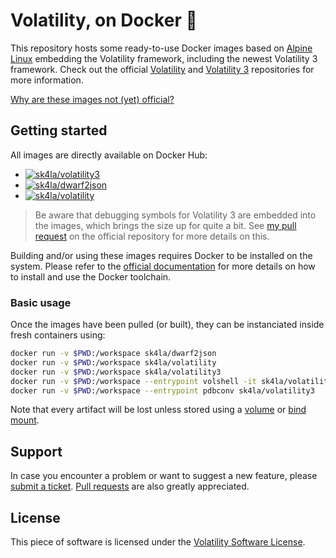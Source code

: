 # Volatility, on Docker 🐳

This repository hosts some ready-to-use Docker images based on [Alpine Linux](https://alpinelinux.org/) embedding the Volatility framework, including the newest Volatility 3 framework. Check out the official [Volatility](https://github.com/volatilityfoundation/volatility/) and [Volatility 3](https://github.com/volatilityfoundation/volatility3/) repositories for more information.

[Why are these images not (yet) official?](https://github.com/volatilityfoundation/volatility3/pull/92)

## Getting started

All images are directly available on Docker Hub:

- [![`sk4la/volatility3`](https://img.shields.io/github/workflow/status/sk4la/volatility3-docker/volatility3?label=sk4la/volatility3&style=flat-square)](https://hub.docker.com/r/sk4la/volatility3)
- [![`sk4la/dwarf2json`](https://img.shields.io/github/workflow/status/sk4la/volatility3-docker/dwarf2json?label=sk4la/dwarf2json&style=flat-square)](https://hub.docker.com/r/sk4la/dwarf2json)
- [![`sk4la/volatility`](https://img.shields.io/github/workflow/status/sk4la/volatility3-docker/volatility?label=sk4la/volatility&style=flat-square)](https://hub.docker.com/r/sk4la/volatility)

> Be aware that debugging symbols for Volatility 3 are embedded into the images, which brings the size up for quite a bit. See [my pull request](https://github.com/volatilityfoundation/volatility3/pull/92) on the official repository for more details on this.

Building and/or using these images requires Docker to be installed on the system. Please refer to the [official documentation](https://docs.docker.com/) for more details on how to install and use the Docker toolchain.

### Basic usage

Once the images have been pulled (or built), they can be instanciated inside fresh containers using:

```sh
docker run -v $PWD:/workspace sk4la/dwarf2json
docker run -v $PWD:/workspace sk4la/volatility
docker run -v $PWD:/workspace sk4la/volatility3
docker run -v $PWD:/workspace --entrypoint volshell -it sk4la/volatility3
docker run -v $PWD:/workspace --entrypoint pdbconv sk4la/volatility3
```

Note that every artifact will be lost unless stored using a [volume](https://docs.docker.com/storage/volumes/) or [bind mount](https://docs.docker.com/storage/bind-mounts/).

## Support

In case you encounter a problem or want to suggest a new feature, please [submit a ticket](https://github.com/sk4la/volatility3-docker/issues). [Pull requests](https://github.com/sk4la/volatility3-docker/pulls) are also greatly appreciated.

## License

This piece of software is licensed under the [Volatility Software License](https://www.volatilityfoundation.org/license/).

